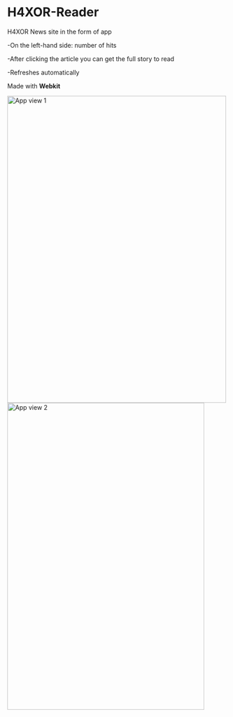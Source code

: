 # H4XOR-Reader 
H4XOR News site in the form of app

-On the left-hand side: number of hits 

-After clicking the article you can get the full story to read

-Refreshes automatically

Made with **Webkit**

<img width="500" height="700" alt="App view 1" src="https://user-images.githubusercontent.com/71122864/177375352-aa152daf-5189-4e4f-9884-bab286729211.png"> <img width="450" height="700" alt="App view 2" src="https://user-images.githubusercontent.com/71122864/177375393-d492f057-4863-4829-9ad0-564feb16b9aa.png">

